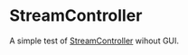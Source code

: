 # StreamController
A simple test of [StreamController](https://github.com/StreamController/StreamController) wihout GUI.